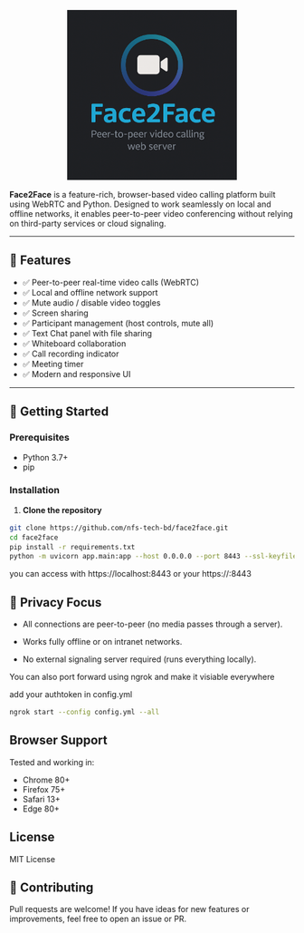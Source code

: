 <p align="center"><img src="https://raw.githubusercontent.com/nfs-tech-bd/face2face/refs/heads/main/logo.png" height="300" width="300"></p>


**Face2Face** is a feature-rich, browser-based video calling platform built using WebRTC and Python. Designed to work seamlessly on local and offline networks, it enables peer-to-peer video conferencing without relying on third-party services or cloud signaling.

---

## 🌟 Features

- ✅ Peer-to-peer real-time video calls (WebRTC)
- ✅ Local and offline network support
- ✅ Mute audio / disable video toggles
- ✅ Screen sharing
- ✅ Participant management (host controls, mute all)
- ✅ Text Chat panel with file sharing
- ✅ Whiteboard collaboration
- ✅ Call recording indicator
- ✅ Meeting timer
- ✅ Modern and responsive UI

---

## 🚀 Getting Started

### Prerequisites

- Python 3.7+
- pip

### Installation

1. **Clone the repository**

```bash
git clone https://github.com/nfs-tech-bd/face2face.git
cd face2face
pip install -r requirements.txt
python -m uvicorn app.main:app --host 0.0.0.0 --port 8443 --ssl-keyfile key.pem --ssl-certfile cert.pem
```

you can access with https://localhost:8443 or your https://<local-ip>:8443

## 🔐 Privacy Focus
- All connections are peer-to-peer (no media passes through a server).

- Works fully offline or on intranet networks.

- No external signaling server required (runs everything locally).


You can also port forward using ngrok and make it visiable everywhere

add your authtoken in config.yml

```bash
ngrok start --config config.yml --all
```

## Browser Support

Tested and working in:
- Chrome 80+
- Firefox 75+
- Safari 13+
- Edge 80+

## License

MIT License 

## 🙌 Contributing
Pull requests are welcome! If you have ideas for new features or improvements, feel free to open an issue or PR.
